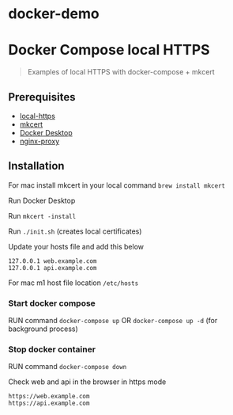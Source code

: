 # docker-demo

# Docker Compose local HTTPS

> Examples of local HTTPS with docker-compose + mkcert

## Prerequisites
- [local-https](https://github.com/HugoDF/docker-compose-local-https)
- [mkcert](https://github.com/FiloSottile/mkcert)
- [Docker Desktop](https://www.docker.com/products/docker-desktop)
- [nginx-proxy](https://hub.docker.com/r/jwilder/nginx-proxy)

## Installation

For mac install mkcert in your local
command `brew install mkcert`

Run Docker Desktop

Run `mkcert -install`

Run `./init.sh` (creates local certificates)

Update your hosts file and add this below
```
127.0.0.1 web.example.com
127.0.0.1 api.example.com
```

For mac m1 host file location `/etc/hosts`

### Start docker compose 
 RUN command `docker-compose up` 
 OR `docker-compose up -d` (for background process)
 
### Stop docker container
 RUN command  `docker-compose down`

Check web and api in the browser in https mode
```
https://web.example.com
https://api.example.com
```

